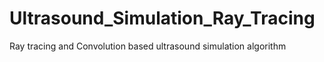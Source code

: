 # Ultrasound_Simulation_Ray_Tracing
Ray tracing and Convolution based ultrasound simulation algorithm
